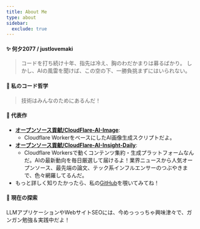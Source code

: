 ```yaml
---
title: About Me
type: about
sidebar:
  exclude: true
---
```

#### ✨ 何夕2077 / justlovemaki

> コードを打ち続け十年、指先は冷え、胸のわだかまりは募るばかり。
> しかし、AIの風雷を聞けば、この空の下、一勝負挑まずにはいられない。

#### 🚀 私のコード哲学

> 技術はみんなのためにあるんだ！

#### 🌟 代表作

*   **[オープンソース貢献/CloudFlare-AI-Image](https://github.com/justlovemaki/CloudFlare-AI-Image)**:
    *   Cloudflare WorkerをベースにしたAI画像生成スクリプトだよ。
*   **[オープンソース貢献/CloudFlare-AI-Insight-Daily](https://github.com/justlovemaki/CloudFlare-AI-Insight-Daily)**:
    *   Cloudflare Workersで動くコンテンツ集約・生成プラットフォームなんだ。AIの最新動向を毎日厳選して届けるよ！業界ニュースから人気オープンソース、最先端の論文、テック系インフルエンサーのつぶやきまで、色々網羅してるんだ。
*   もっと詳しく知りたかったら、私の[GitHub](https://github.com/justlovemaki)を覗いてみてね！

#### 🌱 現在の探索

LLMアプリケーションやWebサイトSEOには、今めっっっちゃ興味津々で、ガンガン勉強＆実践中だよ！
